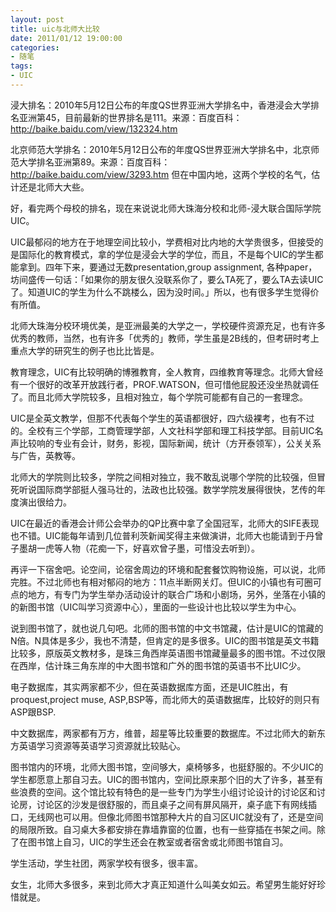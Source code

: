 ```yaml
---
layout: post
title: uic与北师大比较
date: 2011/01/12 19:00:00
categories:
- 随笔
tags:
- UIC
---
```


浸大排名：2010年5月12日公布的年度QS世界亚洲大学排名中，香港浸会大学排名亚洲第45，目前最新的世界排名是111。来源：百度百科：<http://baike.baidu.com/view/132324.htm>

北京师范大学排名：2010年5月12日公布的年度QS世界亚洲大学排名中，北京师范大学排名亚洲第89。来源：百度百科：<http://baike.baidu.com/view/3293.htm> 但在中国内地，这两个学校的名气，估计还是北师大大些。

好，看完两个母校的排名，现在来说说北师大珠海分校和北师-浸大联合国际学院UIC。

UIC最郁闷的地方在于地理空间比较小，学费相对比内地的大学贵很多，但接受的是国际化的教育模式，拿的学位是浸会大学的学位，而且，不是每个UIC的学生都能拿到。四年下来，要通过无数presentation,group assignment, 各种paper，坊间盛传一句话：「如果你的朋友很久没联系你了，要么TA死了，要么TA去读UIC了。知道UIC的学生为什么不跳楼么，因为没时间。」所以，也有很多学生觉得价有所值。

北师大珠海分校环境优美，是亚洲最美的大学之一，学校硬件资源充足，也有许多优秀的教师，当然，也有许多「优秀的」教师，学生虽是2B线的，但考研时考上重点大学的研究生的例子也比比皆是。

教育理念，UIC有比较明确的博雅教育，全人教育，四维教育等理念。北师大曾经有一个很好的改革开放践行者，PROF.WATSON，但可惜他屁股还没坐热就调任了。而且北师大学院较多，且相对独立，每个学院可能都有自己的一套理念。

UIC是全英文教学，但那不代表每个学生的英语都很好，四六级裸考，也有不过的。全校有三个学部，工商管理学部，人文社科学部和理工科技学部。目前UIC名声比较响的专业有会计，财务，影视，国际新闻，统计（方开泰领军），公关关系与广告，英教等。

北师大的学院则比较多，学院之间相对独立，我不敢乱说哪个学院的比较强，但冒死听说国际商学部挺人强马壮的，法政也比较强。数学学院发展得很快，艺传的年度演出很给力。

UIC在最近的香港会计师公会举办的QP比赛中拿了全国冠军，北师大的SIFE表现也不错。UIC能每年请到几位普利茨新闻奖得主来做演讲，北师大也能请到于丹曾子墨胡一虎等人物（花痴一下，好喜欢曾子墨，可惜没去听到）。

再评一下宿舍吧。论空间，论宿舍周边的环境和配套餐饮购物设施，可以说，北师完胜。不过北师也有相对郁闷的地方：11点半断网关灯。但UIC的小镇也有可圈可点的地方，有专门为学生举办活动设计的联合广场和小剧场，另外，坐落在小镇的的新图书馆（UIC叫学习资源中心），里面的一些设计也比较以学生为中心。

说到图书馆了，就也说几句吧。北师的图书馆的中文书馆藏，估计是UIC的馆藏的N倍。N具体是多少，我也不清楚，但肯定的是多很多。UIC的图书馆是英文书籍比较多，原版英文教材多，是珠三角西岸英语图书馆藏量最多的图书馆。不过仅限在西岸，估计珠三角东岸的中大图书馆和广外的图书馆的英语书不比UIC少。

电子数据库，其实两家都不少，但在英语数据库方面，还是UIC胜出，有proquest,project muse, ASP,BSP等，而北师大的英语数据库，比较好的则只有ASP跟BSP.

中文数据库，两家都有万方，维普，超星等比较重要的数据库。不过北师大的新东方英语学习资源等英语学习资源就比较贴心。

图书馆内的环境，北师大图书馆，空间够大，桌椅够多，也挺舒服的。不少UIC的学生都愿意上那自习去。UIC的图书馆内，空间比原来那个旧的大了许多，甚至有些浪费的空间。这个馆比较有特色的是一些专门为学生小组讨论设计的讨论区和讨论房，讨论区的沙发是很舒服的，而且桌子之间有屏风隔开，桌子底下有网线插口，无线网也可以用。但像北师图书馆那种大片的自习区UIC就没有了，还是空间的局限所致。自习桌大多都安排在靠墙靠窗的位置，也有一些穿插在书架之间。除了在图书馆上自习，UIC的学生还会在教室或者宿舍或北师图书馆自习。

学生活动，学生社团，两家学校有很多，很丰富。

女生，北师大多很多，来到北师大才真正知道什么叫美女如云。希望男生能好好珍惜就是。
